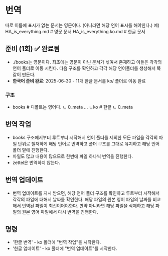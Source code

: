 # 번역

따로 이름에 표시가 없는 문서는 영문이다. (아니라면 해당 언어 표시를 해야한다.)
예) 
HA_is_everything.md         # 영문 문서
HA_is_everything.ko.md      # 한글 문서

## 준비 (1회) ✅ 완료됨
-  ./books는 영문이다. 최초에는 영문이 아닌 문서가 섞여서 존재하고 이들은 각각의 언어 폴더로 이동 시킨다. 다음 구조를 확인하고 각각 해당 언어폴더를 생성해서 똑같이 만든다.
-  **한국어 준비 완료**: 2025-06-30 - 11개 한글 문서를 ko/ 폴더로 이동 완료 

### 구조
- books          # 디폴트는 영어다.
  ㄴ 0_meta
  ...
  ㄴko           # 한글
    ㄴ 0_meta


## 번역 작업
- books 구조에서부터 루트부터 시작해서 언어 폴더를 제외한 모든 파일을 각각의 파일 단위로 철저하게 해당 언어로 번역하고 폴더 구조를 그대로 유지하고 해당 언어 폴더 밑에 진행한다. 
- 파일도 많고 내용이 많으므로 한번에 파일 하나씩 번역을 진행한다.
- zettel은 번역하지 않는다.

## 번역 업데이트
- 번역 업데이트를 지시 받으면, 해당 언어 폴더 구조를 확인하고 루트부터 시작해서 각각의 파일에 대해서 날짜를 확인한다. 해당 파일의 원본 영어 파일의 날짜를 비교해서 번역된 파일이 최신이어야한다. 만약 아니라면 해당 파일을 삭제하고 해당 파일의 원본 영어 파일에서 다시 번역을 진행한다.

## 명령
- '한글 번역' - ko 폴더에 "번역 작업"을 시작한다.
- '한글 업데이트' - ko 폴더에 "번역 업데이트"를 시작한다. 
